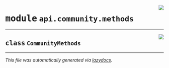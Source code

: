 <!-- markdownlint-disable -->

<a href="../../../src/switch/api/community/methods/__init__.py#L0"><img align="right" src="https://img.shields.io/badge/-source-cccccc?style=flat-square"/></a>

# <kbd>module</kbd> `api.community.methods`






---

<a href="../../../src/switch/api/community/methods/__init__.py#L1"><img align="right" src="https://img.shields.io/badge/-source-cccccc?style=flat-square"/></a>

## <kbd>class</kbd> `CommunityMethods`










---

_This file was automatically generated via [lazydocs](https://github.com/ml-tooling/lazydocs)._
